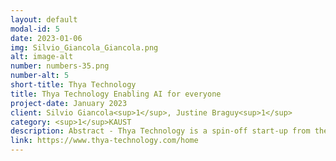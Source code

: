 ```yaml
---
layout: default
modal-id: 5
date: 2023-01-06
img: Silvio_Giancola_Giancola.png
alt: image-alt
number: numbers-35.png
number-alt: 5 
short-title: Thya Technology
title: Thya Technology Enabling AI for everyone
project-date: January 2023
client: Silvio Giancola<sup>1</sup>, Justine Braguy<sup>1</sup>
category: <sup>1</sup>KAUST
description: Abstract - Thya Technology is a spin-off start-up from the Image and Video Understanding Lab (IVUL) of King Abdullah University of Science and Technology (KAUST, Saudi Arabia) and enables the creation and use of detection algorithms from A to Z. Thya Technology delivers AI-based computer vision as a service, and creates value for companies that need to process a large amount of images. Thya Technology’s mission is to enable AI for everyone. To do so, they provide online platforms that accelerate the deployment of AI, facilitating the generation and training of detection models, thus saving their users time and money.
link: https://www.thya-technology.com/home
---
```

